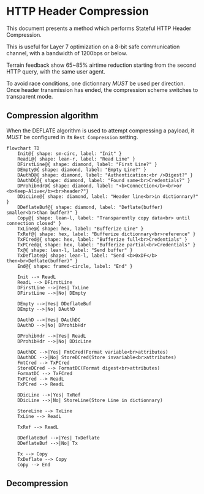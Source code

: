 # HTTP Header Compression

This document presents a method which performs Stateful HTTP Header Compression.

This is useful for Layer 7 optimization on a 8-bit safe communication channel, with a bandwidth of 1200bps or below. 

Terrain feedback show 65~85% airtime reduction starting from the second HTTP query, with the same user agent.

To avoid race conditions, one dictionnary *MUST* be used per direction.
Once header transmission has ended, the compression scheme switches to transparent mode.

## Compression algorithm
When the DEFLATE algorithm is used to attempt compressing a payload, it *MUST* be configured in its `Best Compression` setting.

```mermaid
flowchart TD
    Init@{ shape: sm-circ, label: "Init" }
    ReadL@{ shape: lean-r, label: "Read Line" }
    DFirstLine@{ shape: diamond, label: "First Line?" }
    DEmpty@{ shape: diamond, label: "Empty Line?" }
    DAuthD@{ shape: diamond, label: "Authentication:<br />Digest?" }
    DAuthDC@{ shape: diamond, label: "Found same<br>Credentials?" }
    DProhibHdr@{ shape: diamond, label: "<b>Connection</b><br>or <b>Keep-Alive</b><br>header?"}
    DDicLine@{ shape: diamond, label: "Header line<br>in dictionnary?" }
    DDeflateBuf@{ shape: diamond, label: "Deflate(buffer) smaller<br>than buffer?" }
    Copy@{ shape: lean-l, label: "Transparently copy data<br> until connection closed" } 
    TxLine@{ shape: hex, label: "Bufferize Line" } 
    TxRef@{ shape: hex, label: "Bufferize dictionnary<br>reference" }
    TxFCred@{ shape: hex, label: "Bufferize full<br>Credentials" } 
    TxPCred@{ shape: hex, label: "Bufferize partial<br>Credentials" }
    Tx@{ shape: lean-l, label: "Send buffer" }
    TxDeflate@{ shape: lean-l, label: "Send <b>0xDF</b> then<br>Deflate(buffer)" }
    End@{ shape: framed-circle, label: "End" }

    Init --> ReadL
    ReadL --> DFirstLine
    DFirstLine -->|Yes| TxLine
    DFirstLine -->|No| DEmpty

    DEmpty -->|Yes| DDeflateBuf
    DEmpty -->|No| DAuthD

    DAuthD -->|Yes| DAuthDC
    DAuthD -->|No| DProhibHdr

    DProhibHdr -->|Yes| ReadL
    DProhibHdr -->|No| DDicLine

    DAuthDC -->|Yes| FmtCred(Format variable<br>attributes)
    DAuthDC -->|No| StoreDCred(Store invariable<br>attributes)
    FmtCred --> TxPCred
    StoreDCred --> FormatDC(Format digest<br>attributes)
    FormatDC --> TxFCred
    TxFCred --> ReadL
    TxPCred --> ReadL

    DDicLine -->|Yes| TxRef
    DDicLine -->|No| StoreLine(Store Line in dictionnary)

    StoreLine --> TxLine
    TxLine --> ReadL
    
    TxRef --> ReadL

    DDeflateBuf -->|Yes| TxDeflate
    DDeflateBuf -->|No| Tx

    Tx --> Copy
    TxDeflate --> Copy
    Copy --> End
```

## Decompression
